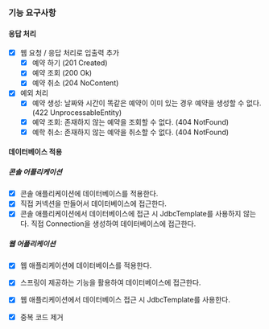 ### 기능 요구사항
#### 응답 처리
- [x] 웹 요청 / 응답 처리로 입출력 추가
    - [x] 예약 하기 (201 Created)
    - [x] 예약 조회 (200 Ok)
    - [x] 예약 취소 (204 NoContent)
- [x] 예외 처리
    - [x] 예약 생성: 날짜와 시간이 똑같은 예약이 이미 있는 경우 예약을 생성할 수 없다. (422 UnprocessableEntity)
    - [x] 예약 조회: 존재하지 않는 예약을 조회할 수 없다. (404 NotFound)
    - [x] 예학 취소: 존재하지 않는 예약을 취소할 수 없다. (404 NotFound)

#### 데이터베이스 적용
##### 콘솔 어플리케이션
- [x] 콘솔 애플리케이션에 데이터베이스를 적용한다.
- [x] 직접 커넥션을 만들어서 데이터베이스에 접근한다.
- [x] 콘솔 애플리케이션에서 데이터베이스에 접근 시 JdbcTemplate를 사용하지 않는다. 직접 Connection을 생성하여 데이터베이스에 접근한다.

##### 웹 어플리케이션
- [x] 웹 애플리케이션에 데이터베이스를 적용한다.
- [x] 스프링이 제공하는 기능을 활용하여 데이터베이스에 접근한다.
- [x] 웹 애플리케이션에서 데이터베이스 접근 시 JdbcTemplate를 사용한다.

- [x] 중복 코드 제거